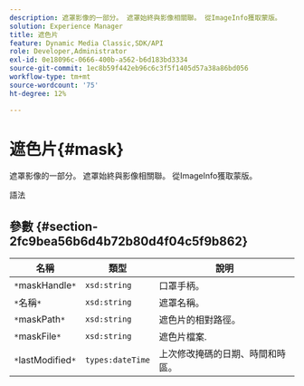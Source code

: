 ```yaml
---
description: 遮罩影像的一部分。 遮罩始終與影像相關聯。 從ImageInfo獲取蒙版。
solution: Experience Manager
title: 遮色片
feature: Dynamic Media Classic,SDK/API
role: Developer,Administrator
exl-id: 0e18096c-0666-400b-a562-b6d183bd3334
source-git-commit: 1ec8b59f442eb96c6c3f5f1405d57a38a86bd056
workflow-type: tm+mt
source-wordcount: '75'
ht-degree: 12%

---
```


# 遮色片{#mask}

遮罩影像的一部分。 遮罩始終與影像相關聯。 從ImageInfo獲取蒙版。

語法

## 參數 {#section-2fc9bea56b6d4b72b80d4f04c5f9b862}

| 名稱 | 類型 | 說明 |
|---|---|---|
| `*`maskHandle`*` | `xsd:string` | 口罩手柄。 |
| `*`名稱`*` | `xsd:string` | 遮罩名稱。 |
| `*`maskPath`*` | `xsd:string` | 遮色片的相對路徑。 |
| `*`maskFile`*` | `xsd:string` | 遮色片檔案. |
| `*`lastModified`*` | `types:dateTime` | 上次修改掩碼的日期、時間和時區。 |

